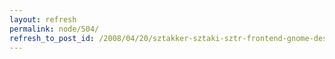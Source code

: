 ```yaml
---
layout: refresh
permalink: node/504/
refresh_to_post_id: /2008/04/20/sztakker-sztaki-sztr-frontend-gnome-desktopra
---
```

